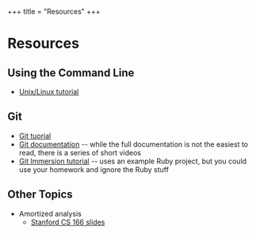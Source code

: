 +++
title = "Resources"
+++

# Resources

## Using the Command Line

- [Unix/Linux tutorial](http://www.ee.surrey.ac.uk/Teaching/Unix/)

## Git
- [Git tuorial](https://git-scm.com/docs/gittutorial)
- [Git documentation](https://git-scm.com/doc) -- while the full documentation is not the easiest to read, there is a series of short videos
- [Git Immersion tutorial](https://gitimmersion.com/) -- uses an example Ruby project, but you could use your homework and ignore the Ruby stuff

## Other Topics

- Amortized analysis
    - [Stanford CS 166 slides](https://web.stanford.edu/class/archive/cs/cs166/cs166.1196/lectures/07/Small07.pdf)
